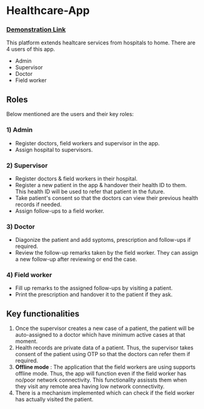 # Healthcare-App
### [Demonstration Link](https://drive.google.com/file/d/14PwKD18-JDBGzwqPQ55_ScTsB_fpO2mS/view?usp=sharing)
This platform extends healtcare services from hospitals to home.
There are 4 users of this app.
- Admin
- Supervisor
- Doctor
- Field worker
## Roles
Below mentioned are the users and their key roles:
### 1) Admin
   - Register doctors, field workers and supervisor in the app.
   - Assign hospital to supervisors.
   
### 2) Supervisor
   * Register doctors & field workers in their hospital.
   * Register a new patient in the app & handover their health ID to them. This health ID will be used to refer that patient in the        future.
   * Take patient's consent so that the doctors can view their previous health records if needed.
   * Assign follow-ups to a field worker.
   
### 3) Doctor
   - Diagonize the patient and add syptoms, prescription and follow-ups if required.
   - Review the follow-up remarks taken by the field worker. They can assign a new follow-up after reviewing or end the case.
   
### 4) Field worker
   - Fill up remarks to the assigned follow-ups by visiting a patient.
   - Print the prescription and handover it to the patient if they ask.

## Key functionalities
 1. Once the supervisor creates a new case of a patient, the patient will be auto-assigned to a doctor which have minimum active cases at that moment.
 2. Health records are private data of a patient. Thus, the supervisor takes consent of the patient using OTP so that the doctors can refer them if required.
 3. **Offline mode** : The application that the field workers are using supports offline mode. Thus, the app will function even if the field worker has no/poor network connectivity.
     This functionality assissts them when they visit any remote area having low network connectivity.
 4. There is a mechanism implemented which can check if the field worker has actually visited the patient.  
 
